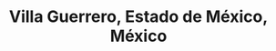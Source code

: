 ---
title: Villa Guerrero, Estado de México, México
url: /villa-guerrero-estado-de-mexico-mexico/
latitude: 18.963
longitude: -99.643
---